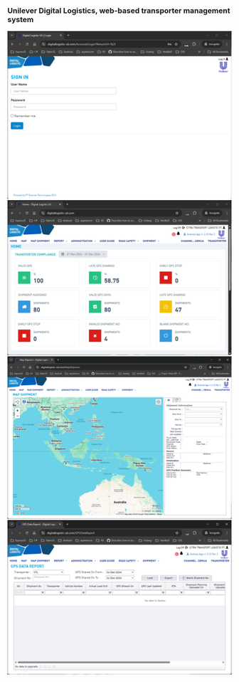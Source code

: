 

### Unilever Digital Logistics, web-based transporter management system

<img src="digitallogistic-uli.01.png" width="800"/>
<img src="digitallogistic-uli.02.png" width="800"/>
<img src="digitallogistic-uli.03.png" width="800"/>
<img src="digitallogistic-uli.04.png" width="800"/>